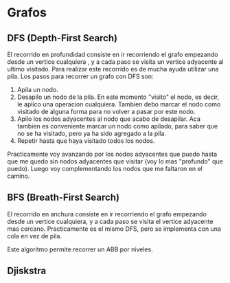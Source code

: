 # Grafos

## DFS (Depth-First Search)

El recorrido en profundidad consiste en ir recorriendo el grafo empezando desde
un vertice cualquiera , y a cada paso se visita un vertice adyacente al ultimo
visitado. Para realizar este recorrido es de mucha ayuda utilizar una pila. Los
pasos para recorrer un grafo con DFS son:

1. Apila un nodo.
2. Desapilo un nodo de la pila. En este momento "visito" el nodo, es decir, le
aplico una operacion cualquiera. Tambien debo marcar el nodo como visitado de
alguna forma para no volver a pasar por este nodo.
3. Apilo los nodos adyacentes al nodo que acabo de desapilar. Aca tambien es
conveniente marcar un nodo como apilado, para saber que no se ha visitado, pero
ya ha sido agregado a la pila.
4. Repetir hasta que haya visitado todos los nodos.

Practicamente voy avanzando por los nodos adyacentes que puedo hasta que me
quedo sin nodos adyacentes que visitar (voy lo mas "profundo" que puedo). Luego
voy complementando los nodos que me faltaron en el camino.

## BFS (Breath-First Search)

El recorrido en anchura consiste en ir recorriendo el grafo empezando desde un
vertice cualquiera, y a cada paso se visita el vertice adyacente mas cercano.
Practicamente es el mismo DFS, pero se implementa con una cola en vez de pila.

Este algoritmo permite recorrer un ABB por niveles.

## Djiskstra


